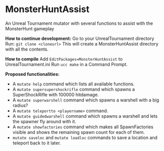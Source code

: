 # MonsterHuntAssist
An Unreal Tournament mutator with several functions to assist with the MonsterHunt gameplay

**How to continue development:**
Go to your UnrealTournament directory
Run: `git clone <cloneurl>`
This will create a MonsterHuntAssist directory with all the contents.

**How to compile**
Add `EditPackages=MonsterHuntAssist` to UnrealTournament.ini
Run `ucc make` in a Command Prompt.

**Proposed functionalities:**
* A `mutate help` command which lists all available functions.
* A `mutate supersupershockrifle` command which spawns a SuperShockRifle with 100000 hitdamage.
* A `mutate superwarshell` command which spawns a warshell with a big radius?
* A `mutate teleportto <playername>` command.
* A `mutate guidedwarshell` command which spawns a warshell and lets the spawner fly around with it.
* A `mutate showfactories` command which makes all SpawnFactories visible and shows the remaining spawn count for each of them.
* `mutate saveloc` and `mutate loadloc` commands to save a location and teleport back to it later.
